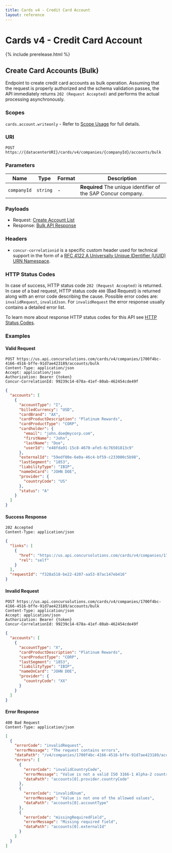 ```yaml
---
title: Cards v4 - Credit Card Account
layout: reference
---
```


# Cards v4 - Credit Card Account

{% include prerelease.html %}

## <a name="account-bulk-create"></a>Create Card Accounts (Bulk)

Endpoint to create credit card accounts as bulk operation. Assuming that the request is properly authorized and the schema validation passes, the API immediately returns `202 (Request Accepted)` and performs the actual processing asynchronously.

### Scopes

`cards.account.writeonly` - Refer to [Scope Usage](./v4.cards-get-started.html#scope-usage) for full details.

### URI

```shell
POST https://{datacenterURI}/cards/v4/companies/{companyId}/accounts/bulk
```

### Parameters

Name|Type|Format|Description
---|---|---|---
`companyId`|`string`|-|**Required** The unique identifier of the SAP Concur company.

### Payloads

* Request: [Create Account List](./v4.cards-endpoints.schemas.html#schema-create-account-list)
* Response: [Bulk API Response](./v4.cards-endpoints.schemas.html#schema-bulkapi-response)

###  Headers

* `concur-correlationid` is a specific custom header used for technical support in the form of a [RFC 4122 A Universally Unique IDentifier (UUID) URN Namespace](https://tools.ietf.org/html/rfc4122).

###  HTTP Status Codes

In case of success, HTTP status code `202 (Request Accepted)` is returned.
In case of a bad request, HTTP status code `400` (Bad Request) is returned along with an error code describing the cause. Possible error codes are: `invalidRequest`, `invalidJson`. For `invalidRequest` the error response usually contains a detailed error list.

To learn more about response HTTP status codes for this API see [HTTP Status Codes](./v4.cards-endpoints.schemas.html#http-status-codes).

### Examples

#### Valid Request

```shell
POST https://us.api.concursolutions.com/cards/v4/companies/1700f4bc-4166-4516-bffe-91d7ae423189/accounts/bulk
Content-Type: application/json
Accept: application/json
Authorization: Bearer {token}
Concur-CorrelationId: 99239c14-678a-41ef-80ab-462454cde49f
```

```json
{
  "accounts": [
    {
      "accountType": "I",
      "billedCurrency": "USD",
      "cardBrand": "AX",
      "cardProductDescription": "Platinum Rewards",
      "cardProductType": "CORP",
      "cardholder": {
        "email": "john.doe@mycorp.com",
        "firstName": "John",
        "lastName": "Doe",
        "userId": "e48fda91-15c8-4670-afe5-6c76501813c9"
      },
      "externalId": "59edf00e-6e0a-46c4-bf59-c233000c5b98",
      "lastSegment": "1853",
      "liabilityType": "IBIP",
      "nameOnCard": "JOHN DOE",
      "provider": {
        "countryCode": "US"
      },
      "status": "A"
    }
  ]
}
```

#### Success Response

```shell
202 Accepted
Content-Type: application/json
```

```json
{
  "links": [
    {
      "href": "https://us.api.concursolutions.com/cards/v4/companies/1700f4bc-4166-4516-bffe-91d7ae423189/bulkrequests/f328a518-be22-4207-aa53-87ac147eb416",
      "rel": "self"
    }
  ],
  "requestId": "f328a518-be22-4207-aa53-87ac147eb416"
}
```
#### Invalid Request

```shell
POST https://us.api.concursolutions.com/cards/v4/companies/1700f4bc-4166-4516-bffe-91d7ae423189/accounts/bulk
Content-Type: application/json
Accept: application/json
Authorization: Bearer {token}
Concur-CorrelationId: 99239c14-678a-41ef-80ab-462454cde49f
```

```json
{
  "accounts": [
    {
      "accountType": "X",
      "cardProductDescription": "Platinum Rewards",
      "cardProductType": "CORP",
      "lastSegment": "1853",
      "liabilityType": "IBIP",
      "nameOnCard": "JOHN DOE",
      "provider": {
        "countryCode": "XX"
      }
    }
  ]
}
```

#### Error Response

```shell
400 Bad Request
Content-Type: application/json
```

```json
[
  {
    "errorCode": "invalidRequest",
    "errorMessage": "The request contains errors",
    "dataPath": "/v4/companies/1700f4bc-4166-4516-bffe-91d7ae423189/accounts/bulk",
    "errors": [
      {
        "errorCode": "invalidCountryCode",
        "errorMessage": "Value is not a valid ISO 3166-1 Alpha-2 country code",
        "dataPath": "accounts[0].provider.countryCode"
      },
      {
        "errorCode": "invalidEnum",
        "errorMessage": "Value is not one of the allowed values",
        "dataPath": "accounts[0].accountType"
      },
      {
        "errorCode": "missingRequiredField",
        "errorMessage": "Missing required field",
        "dataPath": "accounts[0].externalId"
      }
    ]
  }
]
```
